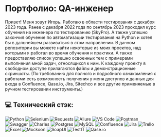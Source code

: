 # Портфолио: QA-инженер

Привет! Меня зовут Игорь. Работаю в области тестирования с декабря 2023 года. Ранее с декабря 2022 года по сентябрь 2023 проходил курс обучения на инженера по тестированию (SkyPro). А также успешно закончил обучение по автоматизации тестирования на Python и хотел бы в дальнейшем развиваться в этом направлении.
В данном репозитории вы можете найти некоторые из моих проектов, над которыми я работал во время обучения и практики.
А также предоставляю список успешно освоенных тем с примерами выполнения мной задач, относящихся к ним.
К каждому проекту в свободном доступе прилагаются файлы и демонстрационные скриншоты.
(По требованию для полного и подробного ознакомления с работами есть возможность получения у меня доступов и данных для входа в
Confluence, Qase.io, Jira, Sitechco и все другие применяемые в ручном тестировании инструменты.)

## 💻 Технический стэк:

![Python](https://img.shields.io/badge/Python-Programming-blue?style=plastic&logo=python&logoColor=white) ![Selenium](https://img.shields.io/badge/Selenium-Library-blue?style=plastic&logo=selenium&logoColor=white) ![Requests](https://img.shields.io/badge/Requests-Library-blue?style=plastic&logo=python&logoColor=white) ![Allure](https://img.shields.io/badge/Allure-Reports-blue?style=plastic&logo=allure&logoColor=white) ![VS Code](https://img.shields.io/badge/VS%20Code-Editor-007ACC?style=plastic&logo=visual-studio-code&logoColor=white) ![Postman](https://img.shields.io/badge/Postman-FF6C37?style=plastic&logo=postman&logoColor=white) ![Swagger](https://img.shields.io/badge/-Swagger-%23Clojure?style=plastic&logo=swagger&logoColor=white) ![Charles](https://img.shields.io/badge/Charles-Proxy-5C5C5C?style=plastic&logo=wireshark&logoColor=pink) ![Postgres](https://img.shields.io/badge/postgres-%23316192.svg?style=plastic&logo=postgresql&logoColor=white) ![MySQL](https://img.shields.io/badge/mysql-%2300f.svg?style=plastic&logo=mysql&logoColor=white) ![Confluence](https://img.shields.io/badge/confluence-%23172BF4.svg?style=plastic&logo=confluence&logoColor=white) ![Jira](https://img.shields.io/badge/jira-%230A0FFF.svg?style=plastic&logo=jira&logoColor=white) ![Trello](https://img.shields.io/badge/Trello-%23026AA7.svg?style=plastic&logo=Trello&logoColor=white) ![Excel](https://img.shields.io/badge/Excel-Data-217346?style=plastic&logo=microsoft-excel&logoColor=white) ![Mockoon](https://img.shields.io/badge/Mockoon-Mocking-3A3A3A?style=plastic&logo=mockoon&logoColor=white) ![SoapUI](https://img.shields.io/badge/SoapUI-API%20Testing-6CB33F?style=plastic&logo=soapui&logoColor=white) ![TestIT](https://img.shields.io/badge/TestIT-Test%20Management-800080?style=plastic&logoColor=white) ![Qase.io](https://img.shields.io/badge/Qase.io-Test%20Management-800080?style=plastic&logo=qase&logoColor=blue)
